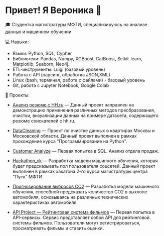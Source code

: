 # Привет! Я Вероника 👋

🎓 Студентка магистратуры МФТИ, специализируюсь на анализе данных и машинном обучении.

💻 Навыки:
- Языки: Python, SQL, Cypher
- Библиотеки: Pandas, Numpy, XGBoost, CatBoost, Scikit-learn, Matplotlib, Seaborn, Neo4j.
- ETL-инструменты: Luigi (базовый уровень)
- Работа с API (парсинг, обработка JSON,XML)
- Linux (bash, терминал, работа с файлами) - базовый уровень
- Git, работа с Jupyter Notebook, Google Colab

🔗 Проекты:
- [Анализ резюме с HH.ru](https://github.com/Verkonia/Project_hh.ru) — Данный проект направлен на демонстрацию применения различных методов преобразования, очистки, визуализации данных на примере датасета, содержащего резюме соискателей с hh.ru.
- [DataCleaning](https://github.com/Verkonia/Hackathon_vk) — Проект по очистке данных о квартирах Москвы и Московской области. Данный проект выполнен в рамках прохождение курса "Программирование на Python".

- [Customer Analyze](https://github.com/Verkonia/SF_DB/tree/master) — Первая попытка в SQL. Анализ отдела продаж.

- [Hackathon_vk](https://github.com/Verkonia/Hackathon_vk) — Разработка модели машинного обучения, которая будет предсказывать пол пользователя соцсетей. Данный проект выполнен в рамках хакатона 2-го курса магистратуры центра "Пуск" МФТИ.
- [Прогнозирование выбросов CO2](https://github.com/Verkonia/Dataton_SkillFactory) — Разработка модели машинного обучения, способной предсказать количество CO2 в выхлопе автомобиля, основываясь на различных технических характеристиках автомобиля.
  
- [API Project — Рейтинговая система фильмов](https://github.com/Verkonia/api_project) — Первая попытка в API-сервисы. Сервис представляет собой API для рейтинговой системы фильмов. Пользователи могут регистрироваться, просматривать фильмы и ставить оценки.






